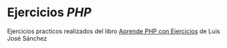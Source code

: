# Ejercicios *PHP*

Ejercicios practicos realizados del libro [Aprende PHP con Ejercicios](https://leanpub.com/aprendephpconejercicios) de Luis José Sánchez
